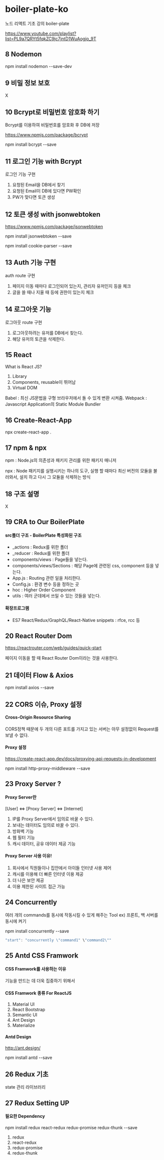 # boiler-plate-ko
노드 리액트 기초 강의 boiler-plate

https://www.youtube.com/playlist?list=PL9a7QRYt5fqkZC9jc7jntD1WuAogjo_9T


## 8 Nodemon
npm install nodemon --save-dev

## 9 비밀 정보 보호
X

## 10 Bcrypt로 비밀번호 암호화 하기
Bcrypt를 이용하여 비밀번호를 암호화 후 DB에 저장

https://www.npmjs.com/package/bcrypt

npm install bcrypt --save

## 11 로그인 기능 with Bcrypt
로그인 기능 구현
1. 요청된 Email을 DB에서 찾기
2. 요청된 Email이 DB에 있다면 PW확인
3. PW가 맞다면 토큰 생성

## 12 토큰 생성 with jsonwebtoken
https://www.npmjs.com/package/jsonwebtoken

npm install jsonwebtoken --save

npm install cookie-parser --save

## 13 Auth 기능 구현
auth route 구현
1. 페이지 이동 때마다 로그인되어 있는지, 관리자 유저인지 등을 체크
2. 글을 쓸 때나 지울 때 등에 권한이 있는지 체크

## 14 로그아웃 기능
로그아웃 route 구현
1. 로그아웃하려는 유저를 DB에서 찾는다.
2. 해당 유저의 토큰을 삭제한다.

## 15 React
What is React JS?
1. Library
2. Components, reusable이 뛰어남
3. Virtual DOM

Babel : 최신 JS문법을 구형 브라우저에서 돌 수 있게 변환 시켜줌.
Webpack : Javascript Application의 Static Module Bundler

## 16 Create-React-App
npx create-react-app .

## 17 npm & npx
npm : Node.js의 의존성과 패키지 관리를 위한 패키지 매니저

npx : Node 패키지를 실행시키는 하나의 도구, 실행 할 때마다 최신 버전의 모듈을 불러와서, 설치 하고 다시 그 모듈을 삭제하는 방식

## 18 구조 설명
X

## 19 CRA to Our BoilerPlate
#### src폴더 구조 - BoilerPlate 특성화된 구조
* _actions : Redux를 위한 폴더
* _reducer : Redux를 위한 폴더
* components/views : Page들을 넣는다.
* components/views/Sections : 해당 Page에 관련된 css, component 등을 넣는다.
* App.js : Routing 관련 일을 처리한다.
* Config.js : 환경 변수 등을 정하는 곳
* hoc : Higher Order Component
* utils : 여러 군데에서 쓰일 수 있는 것들을 넣는다.

#### 확장프로그램
* ES7 React/Redux/GraphQL/React-Native snippets : rfce, rcc 등

## 20 React Router Dom
https://reactrouter.com/web/guides/quick-start

페이지 이동을 할 때 React Router Dom이라는 것을 사용한다.

## 21 데이터 Flow & Axios

npm install axios --save

## 22 CORS 이슈, Proxy 설정
#### Cross-Origin Resource Sharing
CORS정책 때문에
두 개의 다른 포트를 가지고 있는 서버는 아무 설정없이 Request를 보낼 수 없다.

#### Proxy 설정
https://create-react-app.dev/docs/proxying-api-requests-in-development

npm install http-proxy-middleware --save

## 23 Proxy Server ?
#### Proxy Server란
[User] ⇔ [Proxy Server] ⇔ [Internet]
1. IP를 Proxy Server에서 임의로 바꿀 수 있다.
2. 보내는 데이터도 임의로 바꿀 수 있다.
3. 방화벽 기능
4. 웹 필터 기능
5. 캐시 데이터, 공유 데이터 제공 기능

#### Proxy Server 사용 이유!
1. 회사에서 직원들이나 집안에서 아이들 인터넷 사용 제어
2. 캐시를 이용해 더 빠른 인터넷 이용 제공
3. 더 나은 보안 제공
4. 이용 제한된 사이트 접근 가능

## 24 Concurrently
여러 개의 commands를 동시에 작동시킬 수 있게 해주는 Tool
ex) 프론트, 백 서버를 동시에 켜기

npm install concurrently --save
```js
"start": "concurrently \"command1" \"command2\""
```

## 25 Antd CSS Framwork
#### CSS Framwork를 사용하는 이유
기능을 만드는 데 더욱 집중하기 위해서

#### CSS Framwork 종류 For ReactJS
1. Material UI
2. React Bootstrap
3. Semantic UI
4. Ant Design
5. Materialize

#### Antd Design
http://ant.design/

npm install antd --save

## 26 Redux 기초
state 관리 라이브러리

## 27 Redux Setting UP
#### 필요한 Dependency
npm install redux react-redux redux-promise redux-thunk --save
1. redux
2. react-redux
3. redux-promise
4. redux-thunk

